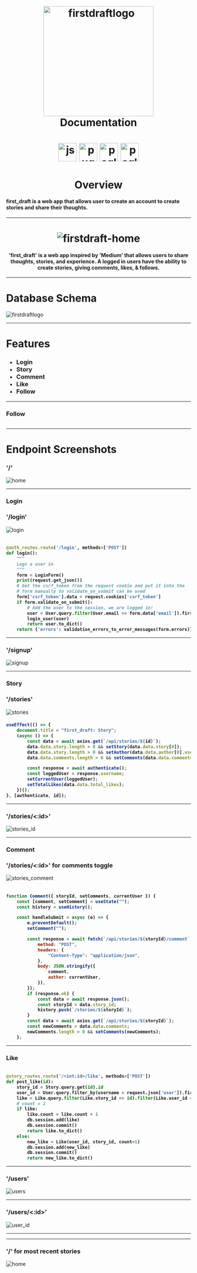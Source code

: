 <h1 align="center">
  <img src="client/src/components/images/logo.jpg" alt="firstdraftlogo" width="300">
  <br>
  Documentation
</h1>
<h1 align="center">
  <img src="https://cdn.worldvectorlogo.com/logos/react.svg" alt="js-logo" width="50">
  <img src="https://miro.medium.com/max/1400/1*Q5EUk28Xc3iCDoMSkrd1_w.png" alt="pug-logo" width="50">
  <img src="https://i.ibb.co/VpGfh8w/icons8-postgresql-96-1.png" alt="psql-logo" width="50">
  <img src="https://hakin9.org/wp-content/uploads/2019/08/connect-a-flask-app-to-a-mysql-database-with-sqlalchemy-and-pymysql.jpg" alt="psql-logo" width="50">
</h1>

<h1 align="center">
  Overview
</h1>
<h4>
first_draft is a web app that allows user to create an account to create stories and share their thoughts.
</h4>

---

<h1 align="center" >
 <img src="client/src/components/images/home.png" alt="firstdraft-home">
</h1>

<h4 align="center">'first_draft' is a web app inspired by 'Medium' that allows users to share thoughts, stories, and experience. A logged in users have the ability to create stories, giving comments, likes, & follows.
<pFirst_draft is built with React, Flask, Python and PostgreSQL, SQLAlchemy/></h4>

---

<h1>Database Schema</h1>

 <img src="client/src/components/images/database-schema.png" alt="firstdraftlogo">

---

<h1>Features</h1>

<h3 align='left'>

- Login
- Story
- Comment
- Like
- Follow

</h3>

---

<h3>Follow</h3>

```py

```

---

<h1>Endpoint Screenshots</h1>

<h3 align='left'>'/'</h3>

<img src="client/src/components/images/main.jpg" alt="home">

---

<h3>Login</h3>
<h3 align='left'>'/login'</h3>

<img src="client/src/components/images/login.jpg" alt="login">

<h4 align='left'>

```py

@auth_routes.route('/login', methods=['POST'])
def login():
    """
    Logs a user in
    """
    form = LoginForm()
    print(request.get_json())
    # Get the csrf_token from the request cookie and put it into the
    # form manually to validate_on_submit can be used
    form['csrf_token'].data = request.cookies['csrf_token']
    if form.validate_on_submit():
        # Add the user to the session, we are logged in!
        user = User.query.filter(User.email == form.data['email']).first()
        login_user(user)
        return user.to_dict()
    return {'errors': validation_errors_to_error_messages(form.errors)}, 401


```

---

<h3 align='left'>'/signup'</h3>

<img src="client/src/components/images/signup.jpg" alt="signup">

---

<h3>Story</h3>
<h3 align='left'>'/stories'</h3>

<img src="client/src/components/images/create_a_story.jpg" alt="stories">

<h4 align='left'>

```js
useEffect(() => {
	document.title = "first_draft: Story";
	(async () => {
		const data = await axios.get(`/api/stories/${id}`);
		data.data.story.length > 0 && setStory(data.data.story[0]);
		data.data.story.length > 0 && setAuthor(data.data.author[0].username);
		data.data.comments.length > 0 && setComments(data.data.comments);

		const response = await authenticate();
		const loggedUser = response.username;
		setCurrentUser(loggedUser);
		setTotalLikes(data.data.total_likes);
	})();
}, [authenticate, id]);
```

---

<h3 align='left'>'/stories/<:id>'</h3>

<img src="client/src/components/images/stories_id.jpg" alt="stories_id">

---

<h3>Comment</h3>
<h3 align='left'>'/stories/<:id>' for comments toggle</h3>

<img src="client/src/components/images/stories_id_comment.jpg" alt="stories_comment">

<h4 align='left'>

```js

function Comment({ storyId, setComments, currentUser }) {
	const [comment, setComment] = useState("");
	const history = useHistory();

	const handleSubmit = async (e) => {
		e.preventDefault();
		setComment("");

		const response = await fetch(`/api/stories/${storyId}/comment`, {
			method: "POST",
			headers: {
				"Content-Type": "application/json",
			},
			body: JSON.stringify({
				comment,
				author: currentUser,
			}),
		});
		if (response.ok) {
			const data = await response.json();
			const storyId = data.story_id;
			history.push(`/stories/${storyId}`);
		}
		const data = await axios.get(`/api/stories/${storyId}`);
		const newComments = data.data.comments;
		newComments.length > 0 && setComments(newComments);
	};

```

---

<h3>Like</h3>

<h4 align='left'>

```py

@story_routes.route('/<int:id>/like', methods=['POST'])
def post_like(id):
    story_id = Story.query.get(id).id
    user_id = User.query.filter_by(username = request.json['user']).first().id
    like = Like.query.filter(Like.story_id == id).filter(Like.user_id == user_id).first()
    # count = 1
    if like:
        like.count = like.count + 1
        db.session.add(like)
        db.session.commit()
        return like.to_dict()
    else:
        new_like = Like(user_id, story_id, count=1)
        db.session.add(new_like)
        db.session.commit()
        return new_like.to_dict()

```

---

<h3 align='left'>'/users'</h3>

<img src="client/src/components/images/users.jpg" alt="users">

---

<h3 align='left'>'/users/<:id>'</h3>

<img src="client/src/components/images/user_id.jpg" alt="user_id">

---

---

<h3 align='left'>'/' for most recent stories</h3>


<img src="client/src/components/images/most_recent_stories.jpg" alt="home">
